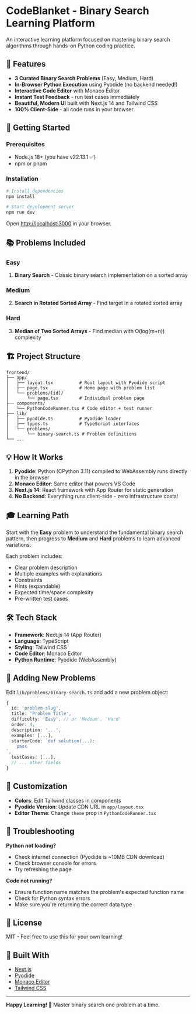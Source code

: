 # CodeBlanket - Binary Search Learning Platform

An interactive learning platform focused on mastering binary search algorithms through hands-on Python coding practice.

## 🎯 Features

- **3 Curated Binary Search Problems** (Easy, Medium, Hard)
- **In-Browser Python Execution** using Pyodide (no backend needed!)
- **Interactive Code Editor** with Monaco Editor
- **Instant Test Feedback** - run test cases immediately
- **Beautiful, Modern UI** built with Next.js 14 and Tailwind CSS
- **100% Client-Side** - all code runs in your browser

## 🚀 Getting Started


### Prerequisites

- Node.js 18+ (you have v22.13.1 ✅)
- npm or pnpm

### Installation

```bash
# Install dependencies
npm install

# Start development server
npm run dev
```

Open [http://localhost:3000](http://localhost:3000) in your browser.

## 📚 Problems Included

### Easy

1. **Binary Search** - Classic binary search implementation on a sorted array

### Medium

2. **Search in Rotated Sorted Array** - Find target in a rotated sorted array

### Hard

3. **Median of Two Sorted Arrays** - Find median with O(log(m+n)) complexity

## 🏗️ Project Structure

```
frontend/
├── app/
│   ├── layout.tsx          # Root layout with Pyodide script
│   ├── page.tsx            # Home page with problem list
│   └── problems/[id]/
│       └── page.tsx        # Individual problem page
├── components/
│   └── PythonCodeRunner.tsx # Code editor + test runner
├── lib/
│   ├── pyodide.ts          # Pyodide loader
│   ├── types.ts            # TypeScript interfaces
│   └── problems/
│       └── binary-search.ts # Problem definitions
└── ...
```

## 💡 How It Works

1. **Pyodide**: Python (CPython 3.11) compiled to WebAssembly runs directly in the browser
2. **Monaco Editor**: Same editor that powers VS Code
3. **Next.js 14**: React framework with App Router for static generation
4. **No Backend**: Everything runs client-side - zero infrastructure costs!

## 🎓 Learning Path

Start with the **Easy** problem to understand the fundamental binary search pattern, then progress to **Medium** and **Hard** problems to learn advanced variations.

Each problem includes:

- Clear problem description
- Multiple examples with explanations
- Constraints
- Hints (expandable)
- Expected time/space complexity
- Pre-written test cases

## 🛠️ Tech Stack

- **Framework**: Next.js 14 (App Router)
- **Language**: TypeScript
- **Styling**: Tailwind CSS
- **Code Editor**: Monaco Editor
- **Python Runtime**: Pyodide (WebAssembly)

## 📝 Adding New Problems

Edit `lib/problems/binary-search.ts` and add a new problem object:

```typescript
{
  id: 'problem-slug',
  title: 'Problem Title',
  difficulty: 'Easy', // or 'Medium', 'Hard'
  order: 4,
  description: '...',
  examples: [...],
  starterCode: `def solution(...):
    pass
`,
  testCases: [...],
  // ... other fields
}
```

## 🎨 Customization

- **Colors**: Edit Tailwind classes in components
- **Pyodide Version**: Update CDN URL in `app/layout.tsx`
- **Editor Theme**: Change `theme` prop in `PythonCodeRunner.tsx`

## 🐛 Troubleshooting

**Python not loading?**

- Check internet connection (Pyodide is ~10MB CDN download)
- Check browser console for errors
- Try refreshing the page

**Code not running?**

- Ensure function name matches the problem's expected function name
- Check for Python syntax errors
- Make sure you're returning the correct data type

## 📄 License

MIT - Feel free to use this for your own learning!

## 🙏 Built With

- [Next.js](https://nextjs.org/)
- [Pyodide](https://pyodide.org/)
- [Monaco Editor](https://microsoft.github.io/monaco-editor/)
- [Tailwind CSS](https://tailwindcss.com/)

---

**Happy Learning! 🚀** Master binary search one problem at a time.
